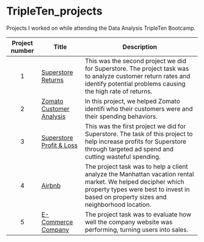 # TripleTen_projects
Projects I worked on while attending the Data Analysis TripleTen Bootcamp.


| Project number | Title | Description |
| :-----------: | ----------- |----------- |
| 1 | [Superstore Returns](https://github.com/jettgibson/Data_projects_TripleTen/tree/main/Superstore_Returns1)| This was the second project we did for Superstore. The project task was to analyze customer return rates and identify potential problems causing the high rate of returns. |
| 2 | [Zomato Customer Analysis](https://github.com/jettgibson/Data_projects_TripleTen/tree/main/Zomato_project) | In this project, we helped Zomato identifi who their customers were and their spending behaviors. |
| 3 | [Superstore Profit & Loss](https://github.com/jettgibson/Data_projects_TripleTen/tree/main/Superstore_P%26L) | This was the first project we did for Superstore. The task of this project to help increase profits for Superstore through targeted ad spend and cutting wasteful spending. |
| 4 | [Airbnb](https://github.com/jettgibson/Data_projects_TripleTen/blob/main/NYC_Airbnb_Analysis/README.md) | The project task was to help a client analyze the Manhattan vacation rental market. We helped decipher which property types were best to invest in based on property sizes and neighborhood location. |
| 5 | [E-Commerce Company](https://github.com/jettgibson/Data_projects_TripleTen/tree/main/E-Commerce_Business_Analysis) | The project task was to evaluate how well the company website was performing, turning users into sales. |
